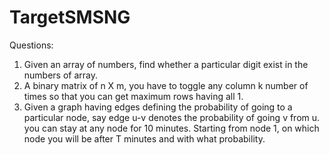 # TargetSMSNG

Questions:

1. Given an array of numbers, find whether a particular digit exist in the numbers of array.
2. A binary matrix of n X m, you have to toggle any column k number of times so that you can get maximum rows having all 1.
3. Given a graph having edges defining the probability of going to a particular node, say edge u-v denotes the probability of going v from u. you can stay at any node for 10 minutes. Starting from node 1, on which node you will be after T minutes and with what probability.
